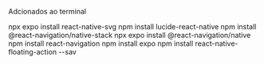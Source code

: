 Adcionados ao terminal 

npx expo install react-native-svg
npm install lucide-react-native
npm install @react-navigation/native-stack
npx expo install @react-navigation/native
npm install react-navigation
npm install expo
npm install react-native-floating-action --sav
